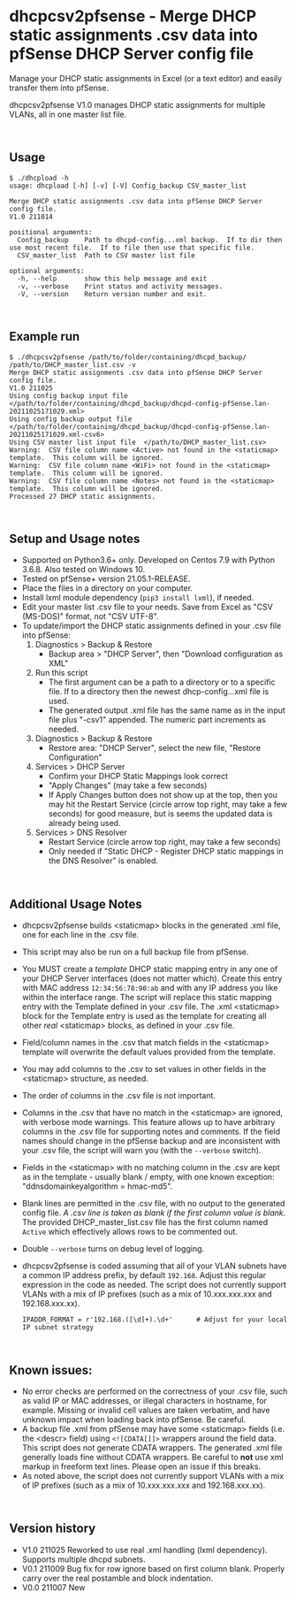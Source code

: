 # dhcpcsv2pfsense - Merge DHCP static assignments .csv data into pfSense DHCP Server config file

Manage your DHCP static assignments in Excel (or a text editor) and easily transfer them into pfSense.

dhcpcsv2pfsense V1.0 manages DHCP static assignments for multiple VLANs, all in one master list file.

` `  
## Usage
```
$ ./dhcpload -h
usage: dhcpload [-h] [-v] [-V] Config_backup CSV_master_list

Merge DHCP static assignments .csv data into pfSense DHCP Server config file. 
V1.0 211014

positional arguments:
  Config_backup    Path to dhcpd-config...xml backup.  If to dir then use most recent file.  If to file then use that specific file.
  CSV_master_list  Path to CSV master list file

optional arguments:
  -h, --help       show this help message and exit
  -v, --verbose    Print status and activity messages.
  -V, --version    Return version number and exit.
```

` `  
## Example run
```
$ ./dhcpcsv2pfsense /path/to/folder/containing/dhcpd_backup/ /path/to/DHCP_master_list.csv -v
Merge DHCP static assignments .csv data into pfSense DHCP Server config file. 
V1.0 211025
Using config backup input file    </path/to/folder/containing/dhcpd_backup/dhcpd-config-pfSense.lan-20211025171029.xml>
Using config backup output file   </path/to/folder/containing/dhcpd_backup/dhcpd-config-pfSense.lan-20211025171029.xml-csv6>
Using CSV master list input file  </path/to/DHCP_master_list.csv>
Warning:  CSV file column name <Active> not found in the <staticmap> template.  This column will be ignored.
Warning:  CSV file column name <WiFi> not found in the <staticmap> template.  This column will be ignored.
Warning:  CSV file column name <Notes> not found in the <staticmap> template.  This column will be ignored.
Processed 27 DHCP static assignments.

```

` `  
## Setup and Usage notes
- Supported on Python3.6+ only.  Developed on Centos 7.9 with Python 3.6.8.  Also tested on Windows 10.
- Tested on pfSense+ version 21.05.1-RELEASE.
- Place the files in a directory on your computer.
- Install lxml module dependency (`pip3 install lxml`), if needed.
- Edit your master list .csv file to your needs.  Save from Excel as "CSV (MS-DOS)" format, not "CSV UTF-8".
` `
- To update/import the DHCP static assignments defined in your .csv file into pfSense:
  1) Diagnostics > Backup & Restore
     - Backup area > "DHCP Server", then "Download configuration as XML"
  2) Run this script
     - The first argument can be a path to a directory or to a specific file.  If to a directory then the newest dhcp-config...xml file is used.
     - The generated output .xml file has the same name as in the input file plus "-csv1" appended.  The numeric part increments as needed.
  3) Diagnostics > Backup & Restore
     - Restore area:  "DHCP Server", select the new file, "Restore Configuration"
  4) Services > DHCP Server
     - Confirm your DHCP Static Mappings look correct
     - "Apply Changes" (may take a few seconds)
     - If Apply Changes button does not show up at the top, then you may hit the Restart Service (circle arrow top right, may take a few seconds) for good measure, but is seems the updated data is already being used.
  5) Services > DNS Resolver
     - Restart Service (circle arrow top right, may take a few seconds)
     - Only needed if "Static DHCP - Register DHCP static mappings in the DNS Resolver" is enabled.

` `  
## Additional Usage Notes
- dhcpcsv2pfsense builds \<staticmap> blocks in the generated .xml file, one for each line in the .csv file.
- This script may also be run on a full backup file from pfSense.
- You MUST create a _template_ DHCP static mapping entry in any one of your DHCP Server interfaces (does not matter which).  Create this entry with MAC address  `12:34:56:78:90:ab` and with any IP address you like within the interface range.  The script will replace this static mapping entry with the Template defined in your .csv file.  The .xml \<staticmap> block for the Template entry is used as the template for creating all other _real_ \<staticmap> blocks, as defined in your .csv file.
- Field/column names in the .csv that match fields in the \<staticmap> template will overwrite the default values provided from the template.
- You may add columns to the .csv to set values in other fields in the \<staticmap> structure, as needed.
- The order of columns in the .csv file is not important.
- Columns in the .csv that have no match in the \<staticmap> are ignored, with verbose mode warnings.  This feature allows up to have arbitrary columns in the .csv file for supporting notes and comments.  If the field names should change in the pfSense backup and are inconsistent with your .csv file, the script will warn you (with the `--verbose` switch).
- Fields in the \<staticmap> with no matching column in the .csv are kept as in the template - usually blank / empty, with one known exception:  "ddnsdomainkeyalgorithm = hmac-md5".
- Blank lines are permitted in the .csv file, with no output to the generated config file.  _A .csv line is taken as blank if the first column value is blank._  The provided DHCP_master_list.csv file has the first column named `Active` which effectively allows rows to be commented out.
- Double `--verbose` turns on debug level of logging.
- dhcpcsv2pfsense is coded assuming that all of your VLAN subnets have a common IP address prefix, by default `192.168`.  Adjust this regular expression in the code as needed.  The script does not currently support VLANs with a mix of IP prefixes (such as a mix of 10.xxx.xxx.xxx and 192.168.xxx.xx).
         
      IPADDR_FORMAT = r'192.168.([\d]+).\d+'      # Adjust for your local IP subnet strategy


` `  
## Known issues:
- No error checks are performed on the correctness of your .csv file, such as valid IP or MAC addresses, or illegal characters in hostname, for example.  Missing or invalid cell values are taken verbatim, and have unknown impact when loading back into pfSense.  Be careful.
- A backup file .xml from pfSense may have some \<staticmap> fields (i.e. the \<descr> field) using `<![CDATA[]]>` wrappers around the field data.  This script does not generate CDATA wrappers.  The generated .xml file generally loads fine without CDATA wrappers.  Be careful to **not** use xml markup in freeform text lines.  Please open an issue if this breaks.
- As noted above, the script does not currently support VLANs with a mix of IP prefixes (such as a mix of 10.xxx.xxx.xxx and 192.168.xxx.xx).

` `  
## Version history
- V1.0 211025  Reworked to use real .xml handling (lxml dependency).  Supports multiple dhcpd subnets.
- V0.1 211009  Bug fix for row ignore based on first column blank.  Properly carry over the real postamble and block indentation.
- V0.0 211007  New